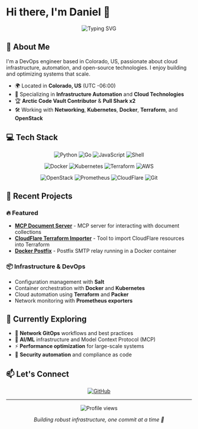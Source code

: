 # Hi there, I'm Daniel 👋

<div align="center">
  <img src="https://readme-typing-svg.herokuapp.com?font=Fira+Code&pause=1000&color=2E9EF7&center=true&vCenter=true&width=435&lines=DevOps+Engineer;Cloud+Infrastructure+Enthusiast;Open+Source+Contributor" alt="Typing SVG" />
</div>

## 🚀 About Me

I'm a DevOps engineer based in Colorado, US, passionate about cloud infrastructure, automation, and open-source technologies. I enjoy building and optimizing systems that scale.

- 🌍 Located in **Colorado, US** (UTC -06:00)
- 🔧 Specializing in **Infrastructure Automation** and **Cloud Technologies**
- 🏆 **Arctic Code Vault Contributor** & **Pull Shark x2**
- 🛠️ Working with **Networking**, **Kubernetes**, **Docker**, **Terraform**, and **OpenStack**

## 💻 Tech Stack

<div align="center">

![Python](https://img.shields.io/badge/Python-3776AB?style=for-the-badge&logo=python&logoColor=white)
![Go](https://img.shields.io/badge/Go-00ADD8?style=for-the-badge&logo=go&logoColor=white)
![JavaScript](https://img.shields.io/badge/JavaScript-F7DF1E?style=for-the-badge&logo=javascript&logoColor=black)
![Shell](https://img.shields.io/badge/Shell_Script-121011?style=for-the-badge&logo=gnu-bash&logoColor=white)

![Docker](https://img.shields.io/badge/Docker-2496ED?style=for-the-badge&logo=docker&logoColor=white)
![Kubernetes](https://img.shields.io/badge/Kubernetes-326CE5?style=for-the-badge&logo=kubernetes&logoColor=white)
![Terraform](https://img.shields.io/badge/Terraform-7B42BC?style=for-the-badge&logo=terraform&logoColor=white)
![AWS](https://img.shields.io/badge/AWS-232F3E?style=for-the-badge&logo=amazon-aws&logoColor=white)

![OpenStack](https://img.shields.io/badge/OpenStack-ED1944?style=for-the-badge&logo=openstack&logoColor=white)
![Prometheus](https://img.shields.io/badge/Prometheus-E6522C?style=for-the-badge&logo=prometheus&logoColor=white)
![CloudFlare](https://img.shields.io/badge/CloudFlare-F38020?style=for-the-badge&logo=cloudflare&logoColor=white)
![Git](https://img.shields.io/badge/Git-F05032?style=for-the-badge&logo=git&logoColor=white)

</div>

## 🔨 Recent Projects

### 🔥 Featured
- **[MCP Document Server](https://github.com/danielitus/mcp-document-server)** - MCP server for interacting with document collections
- **[CloudFlare Terraform Importer](https://github.com/danielitus/cf-terraforming)** - Tool to import CloudFlare resources into Terraform
- **[Docker Postfix](https://github.com/danielitus/docker-postfix)** - Postfix SMTP relay running in a Docker container

### 📦 Infrastructure & DevOps
- Configuration management with **Salt**
- Container orchestration with **Docker** and **Kubernetes**
- Cloud automation using **Terraform** and **Packer**
- Network monitoring with **Prometheus exporters**

## 🌱 Currently Exploring

- 🔄 **Network GitOps** workflows and best practices
- 🤖 **AI/ML** infrastructure and Model Context Protocol (MCP)
- ⚡ **Performance optimization** for large-scale systems
- 🔐 **Security automation** and compliance as code

## 📫 Let's Connect

<div align="center">
  
  [![GitHub](https://img.shields.io/badge/GitHub-100000?style=for-the-badge&logo=github&logoColor=white)](https://github.com/danielitus)
  
</div>

---

<div align="center">
  <img src="https://komarev.com/ghpvc/?username=danielitus&style=flat-square&color=blue" alt="Profile views"/>
  
  <br/>
  
  <i>Building robust infrastructure, one commit at a time 🚀</i>
</div>
